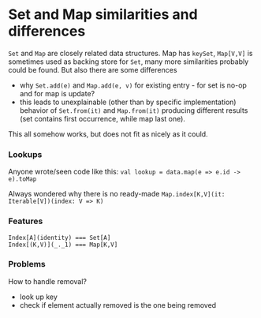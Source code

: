 # Set and Map similarities and differences

`Set` and `Map` are closely related data structures.
Map has `keySet`, `Map[V,V]` is sometimes used as backing store for `Set`, many more similarities probably
could be found. But also there are some differences
- why `Set.add(e)` and `Map.add(e, v)` for existing entry - for set is no-op and for map is update?
- this leads to unexplainable (other than by specific implementation) behavior of `Set.from(it)` and `Map.from(it)`
  producing different results (set contains first occurrence, while map last one).

This all somehow works, but does not fit as nicely as it could.

### Lookups

Anyone wrote/seen code like this:
```val lookup = data.map(e => e.id -> e).toMap```

Always wondered why there is no ready-made
```Map.index[K,V](it: Iterable[V])(index: V => K)```

### Features

```
Index[A](identity) === Set[A]
Index[(K,V)](_._1) === Map[K,V]
```

### Problems

How to handle removal?
- look up key
- check if element actually removed is the one being removed